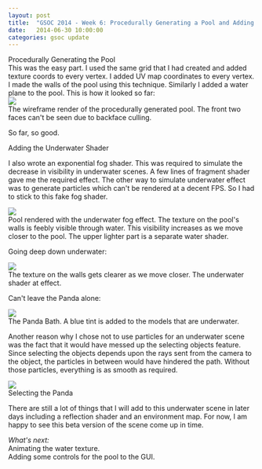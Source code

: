 ```yaml
---
layout: post
title:  "GSOC 2014 - Week 6: Procedurally Generating a Pool and Adding an Underwater Shader"
date:   2014-06-30 10:00:00
categories: gsoc update
---
```


<div class="block"><span>Procedurally Generating the Pool</span></div>
This was the easy part. I used the same grid that I had created and added texture coords to every vertex. I added UV map coordinates to every vertex. I made the walls of the pool using this technique. Similarly I added a water plane to the pool. This is how it looked so far:

<div class="block"><div class="big clearfix"><img src="{{ site.url }}/assets/poolWire.png">
</div><span>The wireframe render of the procedurally generated pool. The front two faces can't be seen due to backface culling.</span></div> 

So far, so good.

<div class="block"><span>Adding the Underwater Shader</span></div>

I also wrote an exponential fog shader. This was required to simulate the decrease in visibility in underwater scenes. A few lines of fragment shader gave me the required effect. The other way to simulate underwater effect was to generate particles which can't be rendered at a decent FPS. So I had to stick to this fake fog shader. 

<div class="block"><div class="big clearfix"><img src="{{ site.url }}/assets/pool1.png">
</div><span>Pool rendered with the underwater fog effect. The texture on the pool's walls is feebly visible through water. This visibility increases as we move closer to the pool. The upper lighter part is a separate water shader.</span></div> 

Going deep down underwater:
<div class="block"><div class="big clearfix"><img src="{{ site.url }}/assets/pool2.png">
</div><span>The texture on the walls gets clearer as we move closer. The underwater shader at effect.</span></div> 

Can't leave the Panda alone:
<div class="block"><div class="big clearfix"><img src="{{ site.url }}/assets/pool3.png">
</div><span>The Panda Bath. A blue tint is added to the models that are underwater.</span></div> 

Another reason why I chose not to use particles for an underwater scene was the fact that it would have messed up the selecting objects feature. Since selecting the objects depends upon the rays sent from the camera to the object, the particles in between would have hindered the path. Without those particles, everything is as smooth as required.

<div class="block"><div class="big clearfix"><img src="{{ site.url }}/assets/pool4.png">
</div><span>Selecting the Panda</span></div> 

There are still a lot of things that I will add to this underwater scene in later days including a reflection shader and an environment map. 
For now, I am happy to see this beta version of the scene come up in time.

<em>What's next:</em><br>
Animating the water texture.<br>
Adding some controls for the pool to the GUI.<br>
